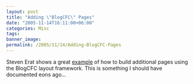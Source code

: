 ```yaml
---
layout: post
title: "Adding \"BlogCFC\" Pages"
date: "2005-11-14T16:11:00+06:00"
categories: Misc 
tags: 
banner_image: 
permalink: /2005/11/14/Adding-BlogCFC-Pages
---
```


Steven Erat shows a great <a href="http://www.talkingtree.com/blog/index.cfm/2005/11/14/BlogCFC-Tip-Integrate-new-pages-into-Blog-Layout">example</a> of how to build additional pages using the BlogCFC layout framework. This is something I should have documented eons ago...